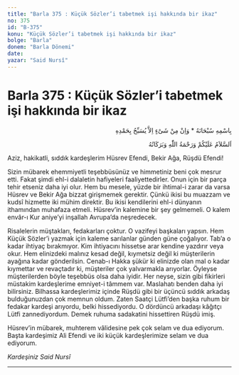 ```yaml
---
title: "Barla 375 : Küçük Sözler’i tabetmek işi hakkında bir ikaz"
no: 375
id: "B-375"
konu: "Küçük Sözler’i tabetmek işi hakkında bir ikaz"
bolge: "Barla"
donem: "Barla Dönemi"
date: 
yazar: "Said Nursî"
---
```


# Barla 375 : Küçük Sözler’i tabetmek işi hakkında bir ikaz

<p class="arabic" dir="rtl" title="Meal: “Subhân Allah’ın adıyla” * “Hiçbir şey yoktur ki O'nu hamd ile tesbih etmesin” [İsrâ 17:44]">بِاسْمِهِ سُبْحَانَهُ * وَاِنْ مِنْ شَىْءٍ اِلاَّ يُسَبِّحُ بِحَمْدِهِ</p>

<p class="arabic" dir="rtl" title="Meal: “Allah’ın selâmı, rahmeti ve bereketleri, üzerinize olsun.”">اَلسَّلاَمُ عَلَيْكُمْ وَرَحْمَةُ اللّٰهِ وَبَرَكَاتُهُ</p>

Aziz, hakikatli, sıddık kardeşlerim Hüsrev Efendi, Bekir Ağa, Rüşdü Efendi!

Sizin mübarek ehemmiyetli teşebbüsünüz ve himmetiniz beni çok mesrur etti. Fakat şimdi ehl-i dalaletin hafiyeleri faaliyettedirler. Onun için bir parça tehir etseniz daha iyi olur. Hem bu mesele, yüzde bir ihtimal-i zarar da varsa Hüsrev ve Bekir Ağa bizzat girişmemek gerektir. Çünkü ikisi bu muazzam ve kudsî hizmette iki mühim direktir. Bu ikisi kendilerini ehl-i dünyanın ithamından muhafaza etmeli. Hüsrev’in kalemine bir şey gelmemeli. O kalem envâr-ı Kur aniye’yi inşallah Avrupa’da neşredecek.

Risalelerin müştakları, fedakarları çoktur. O vazifeyi başkaları yapsın. Hem Küçük Sözler’i yazmak için kaleme sarılanlar günden güne çoğalıyor. Tab’a o kadar ihtiyaç bırakmıyor. Kim ihtiyacını hissetse arar kendine yazdırır veya okur. Hem elinizdeki malınız kesad değil, kıymetsiz değil ki müşterilerin ayağına kadar gönderilsin. Cenab-ı Hakka şükür ki elinizde olan mal o kadar kıymettar ve revaçtadır ki, müşteriler çok yalvarmakla arıyorlar. Öyleyse müşterilerden böyle teşebbüs olsa daha iyidir. Her neyse, sizin gibi fikirleri müstakim kardeşlerime emniyet-i tâmmem var. Maslahatı benden daha iyi bilirsiniz. Bilhassa kardeşlerimiz içinde Rüşdü gibi bir üçüncü sıddık arkadaş bulduğunuzdan çok memnun oldum. Zaten Saatçi Lütfi’den başka ruhum bir fedakar kardeşi arıyordu, belki hissediyordu. O dördüncü arkadaşı kâğıtçı Lütfi zannediyordum. Demek ruhuma sadakatini hissettiren Rüşdü imiş.

Hüsrev’in mübarek, muhterem vâlidesine pek çok selam ve dua ediyorum. Başta kardeşimiz Ali Efendi ve iki küçük kardeşlerimize selam ve dua ediyorum.

*Kardeşiniz*
*Said Nursî*

***
